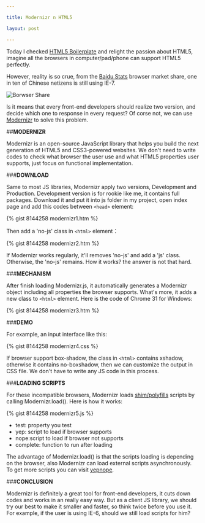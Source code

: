 ```yaml
---

title: Modernizr n HTML5

layout: post

---
```

Today I checked [HTML5 Boilerplate](http://html5boilerplate.com/) and relight the passion about HTML5, imagine all the browsers in computer/pad/phone can support HTML5 perfectly. 

However, reality is so crue, from the [Baidu Stats](http://tongji.baidu.com/data/browser) browser market share, one in ten of Chinese netizens is still using IE-7.

![Borwser Share](https://dl.dropboxusercontent.com/u/36470533/Photos/browser_201311.jpg)

Is it means that every front-end developers should realize two version, and decide which one to response in every request? Of corse not, we can use [Modernizr](http://modernizr.com/) to solve this problem.

##**MODERNIZR**

Modernizr is an open-source JavaScript library that helps you build the next generation of HTML5 and CSS3-powered websites. We don't need to write codes to check what browser the user use and what HTML5 properties user supports, just focus on functional implementation.

###**DOWNLOAD**

Same to most JS libraries, Modernizr apply two versions, Development and Production. Development version is for rookie like me, it contains full packages. Download it and put it into js folder in my project, open index page and add this codes between `<head>` element:

{% gist 8144258 modernizr1.htm %}

Then add a 'no-js' class in `<html>` element：

{% gist 8144258 modernizr2.htm %}

If Modernizr works regularly, it'll removes 'no-js' and add a 'js' class. Otherwise, the 'no-js' remains. How it works? the answer is not that hard.

###**MECHANISM**

After finish loading Modernizr.js, it automatically generates a Modernizr object including all properties the browser supports. What's more, it adds a new class to `<html>` element. Here is the code of Chrome 31 for Windows:

{% gist 8144258 modernizr3.htm %}

###**DEMO**

For example, an input interface like this:

{% gist 8144258 modernizr4.css %}

If browser support box-shadow, the class in `<html>` contains xshadow, otherwise it contains no-boxshadow, then we can customize the output in CSS file. We don't have to write any JS code in this process.

###**LOADING SCRIPTS**

For these incompatible browsers, Modernizr loads [shim/polyfills](https://github.com/Modernizr/Modernizr/wiki/HTML5-Cross-Browser-Polyfills) scripts by calling Modernizr.load(). Here is how it works: 

{% gist 8144258 modernizr5.js %}

* test: property you test
* yep: script to load if browser supports
* nope:script to load if browser not supports
* complete: function to run after loading

The advantage of Modernizr.load() is that the scripts loading is depending on the browser, also Modernizr can load external scripts asynchronously. To get more scripts you can visit [yepnope](http://yepnopejs.com/).

###**CONCLUSION**

Modernizr is definitely a great tool for front-end developers, it cuts down codes and works in an really easy way. But as a client JS library, we should try our best to make it smaller and faster, so think twice before you use it. For example, if the user is using IE-6, should we still load scripts for him?
